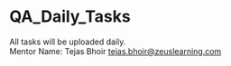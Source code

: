 # QA_Daily_Tasks
All tasks will be uploaded daily.                                                                  
Mentor Name: Tejas Bhoir <tejas.bhoir@zeuslearning.com>
